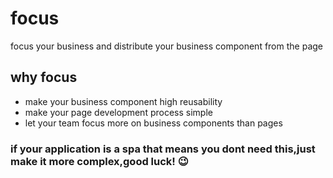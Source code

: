 # focus
focus your business and distribute your business component from the page

## why focus
* make your business component high reusability
* make your page development process simple
* let your team focus more on business components than pages

### if your application is  a spa that means you dont need this,just make it more complex,good luck! 😉
